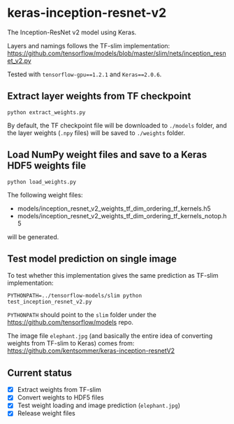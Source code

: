 # keras-inception-resnet-v2
The Inception-ResNet v2 model using Keras.

Layers and namings follows the TF-slim implementation:
https://github.com/tensorflow/models/blob/master/slim/nets/inception_resnet_v2.py

Tested with `tensorflow-gpu==1.2.1` and `Keras==2.0.6`.


## Extract layer weights from TF checkpoint
```
python extract_weights.py
```
By default, the TF checkpoint file will be downloaded to `./models` folder, and the layer weights (`.npy` files) will be saved to `./weights` folder.


## Load NumPy weight files and save to a Keras HDF5 weights file
```
python load_weights.py
```
The following weight files:
- models/inception_resnet_v2_weights_tf_dim_ordering_tf_kernels.h5
- models/inception_resnet_v2_weights_tf_dim_ordering_tf_kernels_notop.h5

will be generated.


## Test model prediction on single image
To test whether this implementation gives the same prediction as TF-slim implementation:
```
PYTHONPATH=../tensorflow-models/slim python test_inception_resnet_v2.py
```
`PYTHONPATH` should point to the `slim` folder under the https://github.com/tensorflow/models repo.

The image file `elephant.jpg` (and basically the entire idea of converting weights from TF-slim to Keras) comes from:
https://github.com/kentsommer/keras-inception-resnetV2


## Current status
- [X] Extract weights from TF-slim
- [X] Convert weights to HDF5 files
- [X] Test weight loading and image prediction (`elephant.jpg`)
- [X] Release weight files
